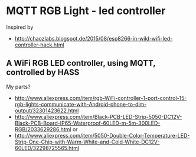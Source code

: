 # MQTT RGB Light - led controller

Inspired by
 * http://chaozlabs.blogspot.de/2015/08/esp8266-in-wild-wifi-led-controller-hack.html

## A WiFi RGB LED controller, using MQTT, controlled by HASS
My parts?
 * http://www.aliexpress.com/item/rgb-WiFi-controller-1-port-control-15-rgb-lights-communicate-with-Android-phone-to-dim-output/32301423622.html
 * http://www.aliexpress.com/item/Black-PCB-LED-Strip-5050-DC12V-Black-PCB-Board-IP65-Waterproof-60LED-m-5m-300LED-RGB/2033629286.html
or
 * http://www.aliexpress.com/item/5050-Double-Color-Temperature-LED-Strip-One-Chip-with-Warm-White-and-Cold-White-DC12V-60LED/32298725565.html


